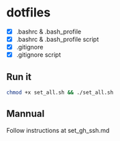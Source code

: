 # dotfiles

- [x] .bashrc & .bash_profile
- [x] .bashrc & .bash_profile script
- [x] .gitignore
- [x] .gitignore script

## Run it

```bash
chmod +x set_all.sh && ./set_all.sh
```

## Mannual

Follow instructions at set_gh_ssh.md